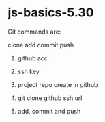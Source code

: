 # js-basics-5.30

Git commands are:

clone
add
commit
push

1. github acc
2. ssh key
3. project repo create in github
4. git clone github ssh url

5. add, commit and push
